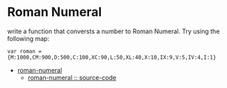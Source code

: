 # Roman Numeral

write a function that conversts a number to Roman Numeral.
Try using the following map:

```
var roman = {M:1000,CM:900,D:500,C:100,XC:90,L:50,XL:40,X:10,IX:9,V:5,IV:4,I:1}
```
 * [roman-numeral](./)
    * [roman-numeral :: source-code](./romanNum.js)


